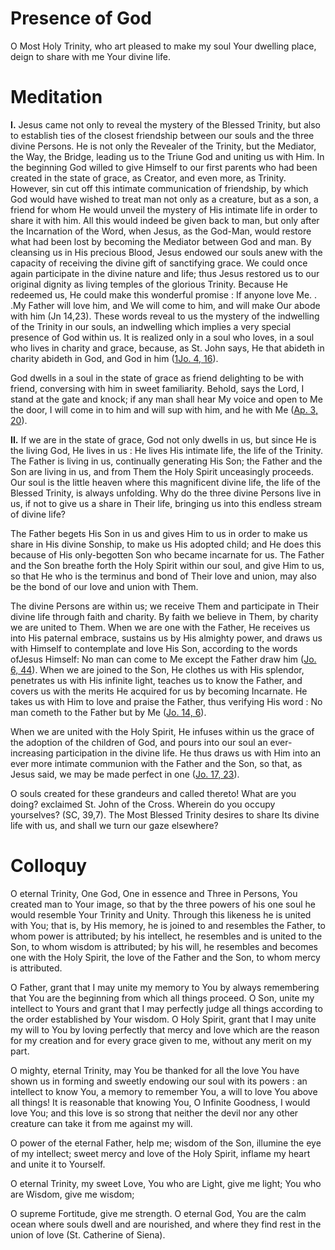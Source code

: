 # Presence of God

O Most Holy Trinity, who art pleased to make my soul Your dwelling place, deign to share with me Your divine life.

# Meditation

**I.** Jesus came not only to reveal the mystery of the Blessed Trinity, but also to establish ties of the closest friendship between our souls and the three divine Persons. He is not only the Revealer of the Trinity, but the Mediator, the Way, the Bridge, leading us to the Triune God and uniting us with Him. In the beginning God willed to give Himself to our first parents who had been created in the state of grace, as Creator, and even more, as Trinity. However, sin cut off this intimate communication of friendship, by which God would have wished to treat man not only as a creature, but as a son, a friend for whom He would unveil the mystery of His intimate life in order to share it with him. All this would indeed be given back to man, but only after the Incarnation of the Word, when Jesus, as the God-Man, would restore what had been lost by becoming the Mediator between God and man. By cleansing us in His precious Blood, Jesus endowed our souls anew with the capacity of receiving the divine gift of sanctifying grace. We could once again participate in the divine nature and life; thus Jesus restored us to our original dignity as living temples of the glorious Trinity. Because He redeemed us, He could make this wonderful promise : If anyone love Me. . .My Father will love him, and We will come to him, and will make Our abode with him (Jn 14,23). These words reveal to us the mystery of the indwelling of the Trinity in our souls, an indwelling which implies a very special presence of God within us. It is realized only in a soul who loves, in a soul who lives in charity and grace, because, as St. John says, He that abideth in charity abideth in God, and God in him ([1Jo. 4, 16](https://vulgata.online/bible/1Jo.4?ed=DR2&vfn=DR2.1Jo.4.16:vs)).

God dwells in a soul in the state of grace as friend delighting to be with friend, conversing with him in sweet familiarity. Behold, says the Lord, I stand at the gate and knock; if any man shall hear My voice and open to Me the door, I will come in to him and will sup with him, and he with Me ([Ap. 3, 20](https://vulgata.online/bible/Ap.3?ed=DR2&vfn=DR2.Ap.3.20:vs)).

**II.** If we are in the state of grace, God not only dwells in us, but since He is the living God, He lives in us : He lives His intimate life, the life of the Trinity. The Father is living in us, continually generating His Son; the Father and the Son are living in us, and from Them the Holy Spirit unceasingly proceeds. Our soul is the little heaven where this magnificent divine life, the life of the Blessed Trinity, is always unfolding. Why do the three divine Persons live in us, if not to give us a share in Their life, bringing us into this endless stream of divine life?

The Father begets His Son in us and gives Him to us in order to make us share in His divine Sonship, to make us His adopted child; and He does this because of His only-begotten Son who became incarnate for us. The Father and the Son breathe forth the Holy Spirit within our soul, and give Him to us, so that He who is the terminus and bond of Their love and union, may also be the bond of our love and union with Them.

The divine Persons are within us; we receive Them and participate in Their divine life through faith and charity. By faith we believe in Them, by charity we are united to Them. When we are one with the Father, He receives us into His paternal embrace, sustains us by His almighty power, and draws us with Himself to contemplate and love His Son, according to the words ofJesus Himself: No man can come to Me except the Father draw him ([Jo. 6, 44](https://vulgata.online/bible/Jo.6?ed=DR2&vfn=DR2.Jo.6.44:vs)). When we are joined to the Son, He clothes us with His splendor, penetrates us with His infinite light, teaches us to know the Father, and covers us with the merits He acquired for us by becoming Incarnate. He takes us with Him to love and praise the Father, thus verifying His word : No man cometh to the Father but by Me ([Jo. 14, 6](https://vulgata.online/bible/Jo.14?ed=DR2&vfn=DR2.Jo.14.6:vs)).

When we are united with the Holy Spirit, He infuses within us the grace of the adoption of the children of God, and pours into our soul an ever-increasing participation in the divine life. He thus draws us with Him into an ever more intimate communion with the Father and the Son, so that, as Jesus said, we may be made perfect in one ([Jo. 17, 23](https://vulgata.online/bible/Jo.17?ed=DR2&vfn=DR2.Jo.17.23:vs)).

O souls created for these grandeurs and called thereto! What are you doing? exclaimed St. John of the Cross. Wherein do you occupy yourselves? (SC, 39,7). The Most Blessed Trinity desires to share Its divine life with us, and shall we turn our gaze elsewhere?

# Colloquy

O eternal Trinity, One God, One in essence and Three in Persons, You created man to Your image, so that by the three powers of his one soul he would resemble Your Trinity and Unity. Through this likeness he is united with You; that is, by His memory, he is joined to and resembles the Father, to whom power is attributed; by his intellect, he resembles and is united to the Son, to whom wisdom is attributed; by his will, he resembles and becomes one with the Holy Spirit, the love of the Father and the Son, to whom mercy is attributed.

O Father, grant that I may unite my memory to You by always remembering that You are the beginning from which all things proceed. O Son, unite my intellect to Yours and grant that I may perfectly judge all things according to the order established by Your wisdom. O Holy Spirit, grant that I may unite my will to You by loving perfectly that mercy and love which are the reason for my creation and for every grace given to me, without any merit on my part.

O mighty, eternal Trinity, may You be thanked for all the love You have shown us in forming and sweetly endowing our soul with its powers : an intellect to know You, a memory to remember You, a will to love You above all things! It is reasonable that knowing You, O Infinite Goodness, I would love You; and this love is so strong that neither the devil nor any other creature can take it from me against my will.

O power of the eternal Father, help me; wisdom of the Son, illumine the eye of my intellect; sweet mercy and love of the Holy Spirit, inflame my heart and unite it to Yourself.

O eternal Trinity, my sweet Love, You who are Light, give me light; You who are Wisdom, give me wisdom;

O supreme Fortitude, give me strength. O eternal God, You are the calm ocean where souls dwell and are nourished, and where they find rest in the union of love (St. Catherine of Siena).
